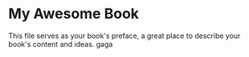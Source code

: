 My Awesome Book
=======

This file serves as your book's preface, a great place to describe your book's content and ideas. gaga
